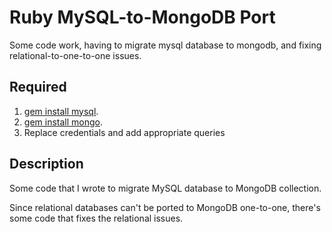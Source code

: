 Ruby MySQL-to-MongoDB Port
==========================

Some code work, having to migrate mysql database to mongodb, and fixing relational-to-one-to-one issues.

Required
---------
1. [gem install mysql](https://rubygems.org/gems/mysql).
2. [gem install mongo](http://rubygems.org/gems/mongo).
3. Replace credentials and add appropriate queries

Description
-----------
Some code that I wrote to migrate MySQL database to MongoDB collection. 

Since relational databases can't be ported to MongoDB one-to-one, there's some code that fixes the relational issues.